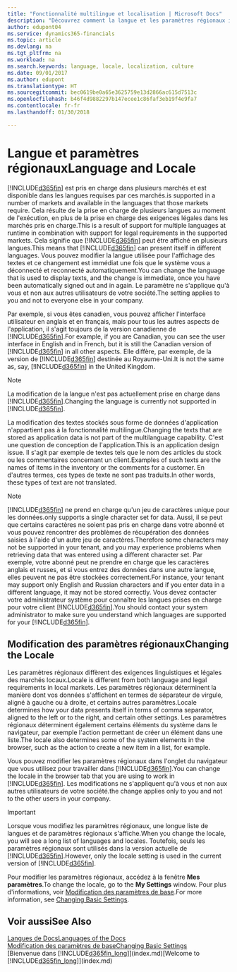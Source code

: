 ```yaml
---
title: "Fonctionnalité multilingue et localisation | Microsoft Docs"
description: "Découvrez comment la langue et les paramètres régionaux influencent votre expérience dans Finance and Operations, Business edition."
author: edupont04
ms.service: dynamics365-financials
ms.topic: article
ms.devlang: na
ms.tgt_pltfrm: na
ms.workload: na
ms.search.keywords: language, locale, localization, culture
ms.date: 09/01/2017
ms.author: edupont
ms.translationtype: HT
ms.sourcegitcommit: bec0619be0a65e3625759e13d2866ac615d7513c
ms.openlocfilehash: b46f4d9882297b147ecee1c86faf3eb19f4e9fa7
ms.contentlocale: fr-fr
ms.lasthandoff: 01/30/2018

---
```

# <a name="language-and-locale"></a><span data-ttu-id="f6b57-103">Langue et paramètres régionaux</span><span class="sxs-lookup"><span data-stu-id="f6b57-103">Language and Locale</span></span>
[!INCLUDE[d365fin](includes/d365fin_md.md)] <span data-ttu-id="f6b57-104"> est pris en charge dans plusieurs marchés et est disponible dans les langues requises par ces marchés.</span><span class="sxs-lookup"><span data-stu-id="f6b57-104">is supported in a number of markets and available in the languages that those markets require.</span></span> <span data-ttu-id="f6b57-105">Cela résulte de la prise en charge de plusieurs langues au moment de l'exécution, en plus de la prise en charge des exigences légales dans les marchés pris en charge.</span><span class="sxs-lookup"><span data-stu-id="f6b57-105">This is a result of support for multiple languages at runtime in combination with support for legal requirements in the supported markets.</span></span> <span data-ttu-id="f6b57-106">Cela signifie que [!INCLUDE[d365fin](includes/d365fin_md.md)] peut être affiché en plusieurs langues.</span><span class="sxs-lookup"><span data-stu-id="f6b57-106">This means that [!INCLUDE[d365fin](includes/d365fin_md.md)] can present itself in different languages.</span></span> <span data-ttu-id="f6b57-107">Vous pouvez modifier la langue utilisée pour l'affichage des textes et ce changement est immédiat une fois que le système vous a déconnecté et reconnecté automatiquement.</span><span class="sxs-lookup"><span data-stu-id="f6b57-107">You can change the language that is used to display texts, and the change is immediate, once you have been automatically signed out and in again.</span></span> <span data-ttu-id="f6b57-108">Le paramètre ne s'applique qu'à vous et non aux autres utilisateurs de votre société.</span><span class="sxs-lookup"><span data-stu-id="f6b57-108">The setting applies to you and not to everyone else in your company.</span></span>  

<span data-ttu-id="f6b57-109">Par exemple, si vous êtes canadien, vous pouvez afficher l'interface utilisateur en anglais et en français, mais pour tous les autres aspects de l'application, il s'agit toujours de la version canadienne de [!INCLUDE[d365fin](includes/d365fin_md.md)].</span><span class="sxs-lookup"><span data-stu-id="f6b57-109">For example, if you are Canadian, you can see the user interface in English and in French, but it is still the Canadian version of [!INCLUDE[d365fin](includes/d365fin_md.md)] in all other aspects.</span></span> <span data-ttu-id="f6b57-110">Elle diffère, par exemple, de la version de [!INCLUDE[d365fin](includes/d365fin_md.md)] destinée au Royaume-Uni.</span><span class="sxs-lookup"><span data-stu-id="f6b57-110">It is not the same as, say, [!INCLUDE[d365fin](includes/d365fin_md.md)] in the United Kingdom.</span></span>  

> [!NOTE]  
>  <span data-ttu-id="f6b57-111">La modification de la langue n'est pas actuellement prise en charge dans [!INCLUDE[d365fin](includes/d365fin_md.md)].</span><span class="sxs-lookup"><span data-stu-id="f6b57-111">Changing the language is currently not supported in [!INCLUDE[d365fin](includes/d365fin_md.md)].</span></span>

<span data-ttu-id="f6b57-112">La modification des textes stockés sous forme de données d'application n'appartient pas à la fonctionnalité multilingue.</span><span class="sxs-lookup"><span data-stu-id="f6b57-112">Changing the texts that are stored as application data is not part of the multilanguage capability.</span></span> <span data-ttu-id="f6b57-113">C'est une question de conception de l'application.</span><span class="sxs-lookup"><span data-stu-id="f6b57-113">This is an application design issue.</span></span> <span data-ttu-id="f6b57-114">Il s'agit par exemple de textes tels que le nom des articles du stock ou les commentaires concernant un client.</span><span class="sxs-lookup"><span data-stu-id="f6b57-114">Examples of such texts are the names of items in the inventory or the comments for a customer.</span></span> <span data-ttu-id="f6b57-115">En d'autres termes, ces types de texte ne sont pas traduits.</span><span class="sxs-lookup"><span data-stu-id="f6b57-115">In other words, these types of text are not translated.</span></span>  

> [!NOTE]  
>  [!INCLUDE[d365fin](includes/d365fin_md.md)] <span data-ttu-id="f6b57-116"> ne prend en charge qu'un jeu de caractères unique pour les données.</span><span class="sxs-lookup"><span data-stu-id="f6b57-116">only supports a single character set for data.</span></span> <span data-ttu-id="f6b57-117">Aussi, il se peut que certains caractères ne soient pas pris en charge dans votre abonné et vous pouvez rencontrer des problèmes de récupération des données saisies à l'aide d'un autre jeu de caractères.</span><span class="sxs-lookup"><span data-stu-id="f6b57-117">Therefore some characters may not be supported in your tenant, and you may experience problems when retrieving data that was entered using a different character set.</span></span> <span data-ttu-id="f6b57-118">Par exemple, votre abonné peut ne prendre en charge que les caractères anglais et russes, et si vous entrez des données dans une autre langue, elles peuvent ne pas être stockées correctement.</span><span class="sxs-lookup"><span data-stu-id="f6b57-118">For instance, your tenant may support only English and Russian characters and if you enter data in a different language, it may not be stored correctly.</span></span> <span data-ttu-id="f6b57-119">Vous devez contacter votre administrateur système pour connaître les langues prises en charge pour votre client [!INCLUDE[d365fin](includes/d365fin_md.md)].</span><span class="sxs-lookup"><span data-stu-id="f6b57-119">You should contact your system administrator to make sure you understand which languages are supported for your [!INCLUDE[d365fin](includes/d365fin_md.md)].</span></span>  

## <a name="changing-the-locale"></a><span data-ttu-id="f6b57-120">Modification des paramètres régionaux</span><span class="sxs-lookup"><span data-stu-id="f6b57-120">Changing the Locale</span></span>
<span data-ttu-id="f6b57-121">Les paramètres régionaux diffèrent des exigences linguistiques et légales des marchés locaux.</span><span class="sxs-lookup"><span data-stu-id="f6b57-121">Locale is different from both language and legal requirements in local markets.</span></span> <span data-ttu-id="f6b57-122">Les paramètres régionaux déterminent la manière dont vos données s'affichent en termes de séparateur de virgule, aligné à gauche ou à droite, et certains autres paramètres.</span><span class="sxs-lookup"><span data-stu-id="f6b57-122">Locale determines how your data presents itself in terms of comma separator, aligned to the left or to the right, and certain other settings.</span></span> <span data-ttu-id="f6b57-123">Les paramètres régionaux déterminent également certains éléments du système dans le navigateur, par exemple l'action permettant de créer un élément dans une liste.</span><span class="sxs-lookup"><span data-stu-id="f6b57-123">The locale also determines some of the system elements in the browser, such as the action to create a new item in a list, for example.</span></span>  

<span data-ttu-id="f6b57-124">Vous pouvez modifier les paramètres régionaux dans l'onglet du navigateur que vous utilisez pour travailler dans [!INCLUDE[d365fin](includes/d365fin_md.md)].</span><span class="sxs-lookup"><span data-stu-id="f6b57-124">You can change the locale in the browser tab that you are using to work in [!INCLUDE[d365fin](includes/d365fin_md.md)].</span></span> <span data-ttu-id="f6b57-125">Les modifications ne s'appliquent qu'à vous et non aux autres utilisateurs de votre société.</span><span class="sxs-lookup"><span data-stu-id="f6b57-125">the change applies only to you and not to the other users in your company.</span></span>  

> [!IMPORTANT]  
>  <span data-ttu-id="f6b57-126">Lorsque vous modifiez les paramètres régionaux, une longue liste de langues et de paramètres régionaux s'affiche.</span><span class="sxs-lookup"><span data-stu-id="f6b57-126">When you change the locale, you will see a long list of languages and locales.</span></span> <span data-ttu-id="f6b57-127">Toutefois, seuls les paramètres régionaux sont utilisés dans la version actuelle de [!INCLUDE[d365fin](includes/d365fin_md.md)].</span><span class="sxs-lookup"><span data-stu-id="f6b57-127">However, only the locale setting is used in the current version of [!INCLUDE[d365fin](includes/d365fin_md.md)].</span></span>  

<span data-ttu-id="f6b57-128">Pour modifier les paramètres régionaux, accédez à la fenêtre **Mes paramètres**.</span><span class="sxs-lookup"><span data-stu-id="f6b57-128">To change the locale, go to the **My Settings** window.</span></span> <span data-ttu-id="f6b57-129">Pour plus d'informations, voir [Modification des paramètres de base](ui-change-basic-settings.md).</span><span class="sxs-lookup"><span data-stu-id="f6b57-129">For more information, see [Changing Basic Settings](ui-change-basic-settings.md).</span></span>  

## <a name="see-also"></a><span data-ttu-id="f6b57-130">Voir aussi</span><span class="sxs-lookup"><span data-stu-id="f6b57-130">See Also</span></span>  
[<span data-ttu-id="f6b57-131">Langues de Docs</span><span class="sxs-lookup"><span data-stu-id="f6b57-131">Languages of the Docs</span></span>](about-languages.md)  
[<span data-ttu-id="f6b57-132">Modification des paramètres de base</span><span class="sxs-lookup"><span data-stu-id="f6b57-132">Changing Basic Settings</span></span>](ui-change-basic-settings.md)  
<span data-ttu-id="f6b57-133">[Bienvenue dans [!INCLUDE[d365fin_long](includes/d365fin_long_md.md)]](index.md)</span><span class="sxs-lookup"><span data-stu-id="f6b57-133">[Welcome to [!INCLUDE[d365fin_long](includes/d365fin_long_md.md)]](index.md)</span></span>  

